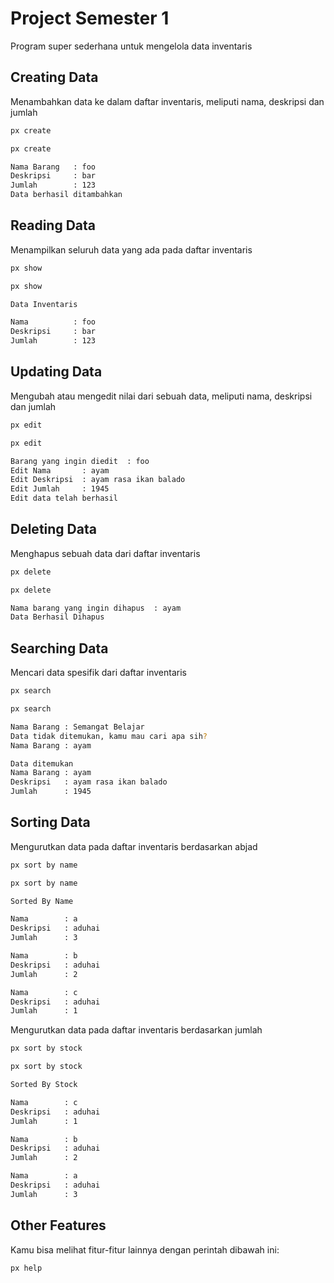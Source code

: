 # Project Semester 1

Program super sederhana untuk mengelola data inventaris

## Creating Data

Menambahkan data ke dalam daftar inventaris, meliputi nama, deskripsi dan jumlah

```bash
px create
```

```bash
px create

Nama Barang   : foo
Deskripsi     : bar
Jumlah        : 123
Data berhasil ditambahkan
```

## Reading Data

Menampilkan seluruh data yang ada pada daftar inventaris

```bash
px show
```

```bash
px show

Data Inventaris

Nama          : foo
Deskripsi     : bar
Jumlah        : 123
```

## Updating Data

Mengubah atau mengedit nilai dari sebuah data, meliputi nama, deskripsi dan jumlah 

```bash
px edit
```

```bash
px edit

Barang yang ingin diedit  : foo
Edit Nama       : ayam
Edit Deskripsi  : ayam rasa ikan balado
Edit Jumlah     : 1945
Edit data telah berhasil
```

## Deleting Data

Menghapus sebuah data dari daftar inventaris

```bash
px delete
```

```bash
px delete

Nama barang yang ingin dihapus  : ayam
Data Berhasil Dihapus
```

## Searching Data

Mencari data spesifik dari daftar inventaris

```bash
px search
```

```bash
px search

Nama Barang : Semangat Belajar
Data tidak ditemukan, kamu mau cari apa sih?
Nama Barang : ayam

Data ditemukan
Nama Barang : ayam
Deskripsi   : ayam rasa ikan balado
Jumlah      : 1945
```

## Sorting Data

Mengurutkan data pada daftar inventaris berdasarkan abjad

```bash
px sort by name
```

```bash
px sort by name

Sorted By Name

Nama        : a
Deskripsi   : aduhai
Jumlah      : 3

Nama        : b
Deskripsi   : aduhai
Jumlah      : 2

Nama        : c
Deskripsi   : aduhai
Jumlah      : 1
```

Mengurutkan data pada daftar inventaris berdasarkan jumlah 

```bash
px sort by stock
```

```bash
px sort by stock

Sorted By Stock

Nama        : c
Deskripsi   : aduhai
Jumlah      : 1

Nama        : b
Deskripsi   : aduhai
Jumlah      : 2

Nama        : a
Deskripsi   : aduhai
Jumlah      : 3
```

## Other Features

Kamu bisa melihat fitur-fitur lainnya dengan perintah dibawah ini:

```bash
px help
```